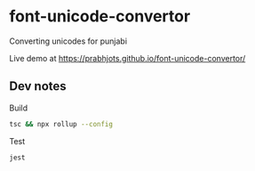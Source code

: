 # font-unicode-convertor
Converting unicodes for punjabi


Live demo at https://prabhjots.github.io/font-unicode-convertor/



## Dev notes
Build 
```bash
tsc && npx rollup --config
```
Test
```
jest
```






